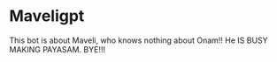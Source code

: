 # Maveligpt
This bot is about Maveli, who knows nothing about Onam!! He IS BUSY MAKING PAYASAM. BYE!!!
